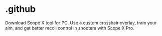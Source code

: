 # .github
Download Scope X tool for PC. Use a custom crosshair overlay, train your aim, and get better recoil control in shooters with Scope X Pro.
